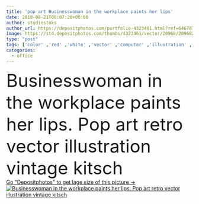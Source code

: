 ```yaml
---
title: 'pop art Businesswoman in the workplace paints her lips'
date: 2018-08-21T06:07:20+00:00
author: studiostoks
author_url: https://depositphotos.com/portfolio-4323461.html?ref=64678756
image: https://st4.depositphotos.com/thumbs/4323461/vector/20968/209682640/api_thumb_450.jpg?forcejpeg=true
type: "post"
tags: ['color' ,'red' ,'white' ,'vector' ,'computer' ,'illustration' ,'beautiful' ,'happy' ,'art' ,'girl' ,'female' ,'young' ,'adult' ,'beauty' ,'caucasian' ,'smile' ,'up' ,'mouth' ,'face' ,'chair' ,'style' ,'retro' ,'vintage' ,'cartoon' ,'hand' ,'fashion' ,'paint' ,'skin' ,'comic' ,'pop' ,'office' ,'glamour' ,'woman' ,'screen' ,'monitor' ,'desk' ,'mirror' ,'cosmetic' ,'make up' ,'makeup' ,'furniture' ,'looking' ,'lady' ,'gloss' ,'workplace' ,'lipstick' ,'lip' ,'businesswoman' ,'speakers' ,'drawers' ]
categories: 
  - office
---
```

<div aling="center">
            <font size="60"> Businesswoman in the workplace paints her lips. Pop art retro vector illustration vintage kitsch</font>   
</div>
<div>
    <a href='https://st4.depositphotos.com/thumbs/4323461/vector/20968/209682640/api_thumb_450.jpg?forcejpeg=true?ref=64678756' target=_blank > Go "Depositphotos" to get lage size of this picture ->
        <img href='https://st4.depositphotos.com/thumbs/4323461/vector/20968/209682640/api_thumb_450.jpg?forcejpeg=true?ref=64678756' src='https://st4.depositphotos.com/4323461/20968/v/950/depositphotos_209682640-stock-illustration-pop-art-businesswoman-in-the.jpg?forcejpeg=true' alt='Businesswoman in the workplace paints her lips. Pop art retro vector illustration vintage kitsch' >
    </a>
</div>
